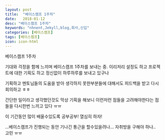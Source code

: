 ```yaml
---
layout: post
title:  "베이스캠프 1주차"
date:   2018-01-12
desc: "베이스캠프 1주차"
keywords: "nhnent,Jekyll,blog,회사,신입"
categories: [베이스캠프]
tags: [베이스켐프]
icon: icon-html
---
```


베이스캠프 1주차

기대와 걱정을 함께 느끼며 베이스캠프 1주차를 보내는 중.
이리저리 설정도 하고 프로젝트에 대한 기획도 하고 정신없이 하루하루를 보내고 있구나

기획하고 멘토님들의 도움을 받아 생각하지 못한부분들에 대해서도 피드백을 받고
다시 회의하고 ㅎㅎ

간단한 일이라고 생각했던것도 막상 기획을 해보니 이런저런 점들을 고려해야한다는 점들을 다시한번 느끼고 있다 ㅠㅠ

이 기간동안 많이 배울수있도록 공부공부! 열심히 하자!

...베이스캠프가 진행되는 동안 기나긴 통근을 할수있을려나... 자취방을 구해야 하나.. 고민 ㅠㅠ


